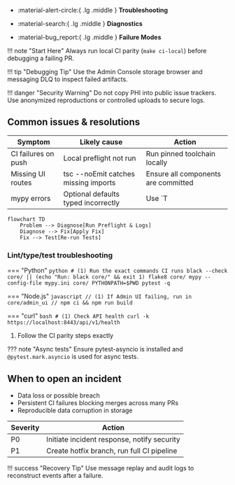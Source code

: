 <div class='grid cards' markdown>

-   :material-alert-circle:{ .lg .middle } **Troubleshooting**

-   :material-search:{ .lg .middle } **Diagnostics**

-   :material-bug_report:{ .lg .middle } **Failure Modes**

</div>

!!! note "Start Here"
    Always run local CI parity (`make ci-local`) before debugging a failing PR.

!!! tip "Debugging Tip"
    Use the Admin Console storage browser and messaging DLQ to inspect failed artifacts.

!!! danger "Security Warning"
    Do not copy PHI into public issue trackers. Use anonymized reproductions or controlled uploads to secure logs.

## Common issues & resolutions

| Symptom | Likely cause | Action |
|--------|--------------|--------|
| CI failures on push | Local preflight not run | Run pinned toolchain locally |
| Missing UI routes | tsc --noEmit catches missing imports | Ensure all components are committed |
| mypy errors | Optional defaults typed incorrectly | Use `T | None` or Optional[T] |

```mermaid
flowchart TD
    Problem --> Diagnose[Run Preflight & Logs]
    Diagnose --> Fix[Apply Fix]
    Fix --> Test[Re-run Tests]
``` 

### Lint/type/test troubleshooting

=== "Python"
    ```python
    # (1) Run the exact commands CI runs
    black --check core/ || (echo "Run: black core/" && exit 1)
    flake8 core/
    mypy --config-file mypy.ini core/
    PYTHONPATH=$PWD pytest -q
    ```

=== "Node.js"
    ```javascript
    // (1) If Admin UI failing, run in core/admin_ui
    // npm ci && npm run build
    ```

=== "curl"
    ```bash
    # (1) Check API health
    curl -k https://localhost:8443/api/v1/health
    ```

1. Follow the CI parity steps exactly

??? note "Async tests"
    Ensure pytest-asyncio is installed and `@pytest.mark.asyncio` is used for async tests.

## When to open an incident

- Data loss or possible breach
- Persistent CI failures blocking merges across many PRs
- Reproducible data corruption in storage

| Severity | Action |
|----------|--------|
| P0 | Initiate incident response, notify security |
| P1 | Create hotfix branch, run full CI pipeline |

!!! success "Recovery Tip"
    Use message replay and audit logs to reconstruct events after a failure.
